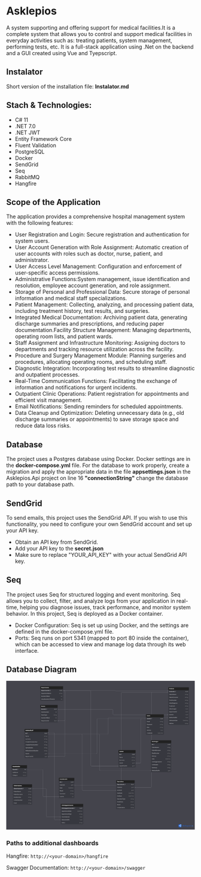 # Asklepios
A system supporting and offering support for medical facilities.It is a complete system that allows you to control and support medical facilities in everyday activities such as: treating patients, system management, performing tests, etc. It is a full-stack application using .Net on the backend and a GUI created using Vue and Tyepscript.

## Instalator
Short version of the installation file: **Instalator.md**

## Stach & Technologies:
- C# 11
- .NET 7.0
- .NET JWT
- Entity Framework Core
- Fluent Validation
- PostgreSQL
- Docker
- SendGrid
- Seq
- RabbitMQ
- Hangfire

## Scope of the Application
The application provides a comprehensive hospital management system with the following features:

- User Registration and Login: Secure registration and authentication for system users.
- User Account Generation with Role Assignment: Automatic creation of user accounts with roles such as doctor, nurse, patient, and administrator.
- User Access Level Management: Configuration and enforcement of user-specific access permissions.
- Administrative Functions:System management, issue identification and resolution, employee account generation, and role assignment.
- Storage of Personal and Professional Data: Secure storage of personal information and medical staff specializations.
- Patient Management: Collecting, analyzing, and processing patient data, including treatment history, test results, and surgeries.
- Integrated Medical Documentation: Archiving patient data, generating discharge summaries and prescriptions, and reducing paper documentation.Facility Structure Management: Managing departments, operating room lists, and patient wards.
- Staff Assignment and Infrastructure Monitoring: Assigning doctors to departments and tracking resource utilization across the facility.
- Procedure and Surgery Management Module: Planning surgeries and procedures, allocating operating rooms, and scheduling staff.
- Diagnostic Integration: Incorporating test results to streamline diagnostic and outpatient processes.
- Real-Time Communication Functions: Facilitating the exchange of information and notifications for urgent incidents.
- Outpatient Clinic Operations: Patient registration for appointments and efficient visit management.
- Email Notifications: Sending reminders for scheduled appointments.
- Data Cleanup and Optimization: Deleting unnecessary data (e.g., old discharge summaries or appointments) to save storage space and reduce data loss risks.

## Database
The project uses a Postgres database using Docker. Docker settings are in the <b>docker-compose.yml</b> file. 
For the database to work properly, create a migration and apply the appropriate data in the file <b>appsettings.json</b> in the Asklepios.Api project on line 16 <b>"connectionString"</b> change the database path to your database path.

## SendGrid
To send emails, this project uses the SendGrid API. If you wish to use this functionality, you need to configure your own SendGrid account and set up your API key.
- Obtain an API key from SendGrid.
- Add your API key to the <b>secret.json</b>
- Make sure to replace "YOUR_API_KEY" with your actual SendGrid API key.

## Seq
The project uses Seq for structured logging and event monitoring. Seq allows you to collect, filter, and analyze logs from your application in real-time, helping you diagnose issues, track performance, and monitor system behavior. In this project, Seq is deployed as a Docker container.
- Docker Configuration: Seq is set up using Docker, and the settings are defined in the docker-compose.yml file.
- Ports: Seq runs on port 5341 (mapped to port 80 inside the container), which can be accessed to view and manage log data through its web interface.

## Database Diagram
![](/assets/DatabaseDiagram.png)

### Paths to additional dashboards
Hangfire:
`http://<your-domain>/hangfire`

Swagger Documentation:
`http://<your-domain>/swagger`
